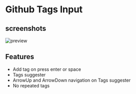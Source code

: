 # Github Tags Input

## screenshots

![preview](https://github.com/dresandev/github-tags-input/assets/79766563/3a0d0c95-2de8-40c6-bbce-c62c20a39cf7)

## Features

* Add tag on press enter or space
* Tags suggester
* ArrowUp and ArrowDown navigation on Tags suggester
* No repeated tags

